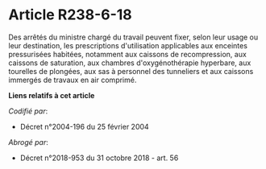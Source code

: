 # Article R238-6-18

Des arrêtés du ministre chargé du travail peuvent fixer, selon leur usage ou leur destination, les prescriptions
d'utilisation applicables aux enceintes pressurisées habitées, notamment aux caissons de recompression, aux caissons de
saturation, aux chambres d'oxygénothérapie hyperbare, aux tourelles de plongées, aux sas à personnel des tunneliers et aux
caissons immergés de travaux en air comprimé.

**Liens relatifs à cet article**

_Codifié par_:

  - Décret n°2004-196 du 25 février 2004

_Abrogé par_:

  - Décret n°2018-953 du 31 octobre 2018 - art. 56
